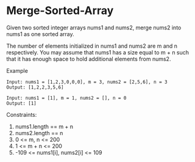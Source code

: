 # Merge-Sorted-Array
Given two sorted integer arrays nums1 and nums2, merge nums2 into nums1 as one sorted array.

The number of elements initialized in nums1 and nums2 are m and n respectively. You may assume that nums1 has a size equal to m + n such that it has enough space to hold additional elements from nums2.

Example
```
Input: nums1 = [1,2,3,0,0,0], m = 3, nums2 = [2,5,6], n = 3
Output: [1,2,2,3,5,6]
```

```
Input: nums1 = [1], m = 1, nums2 = [], n = 0
Output: [1]
```

Constraints:

1. nums1.length == m + n
2. nums2.length == n
3. 0 <= m, n <= 200
4. 1 <= m + n <= 200
5. -109 <= nums1[i], nums2[i] <= 109
